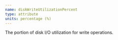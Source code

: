```yaml
---
name: diskWriteUtilizationPercent
type: attribute
units: percentage (%)
---
```


The portion of disk I/O utilization for write operations.